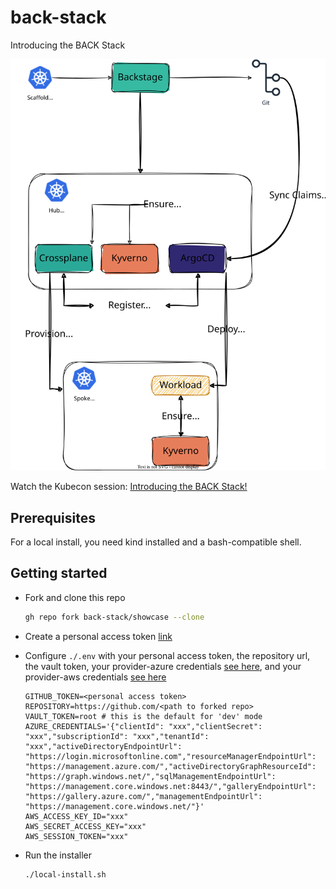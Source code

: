 # back-stack

Introducing the BACK Stack


![architecture diagram](./imgs/arch.svg)

Watch the Kubecon session: [Introducing the BACK Stack!](https://youtu.be/SMlR12uwMLs)

## Prerequisites
For a local install, you need kind installed and a bash-compatible shell.

## Getting started
- Fork and clone this repo
  ```sh
  gh repo fork back-stack/showcase --clone
  ```
- Create a personal access token [link](https://docs.github.com/en/authentication/keeping-your-account-and-data-secure/managing-your-personal-access-tokens#creating-a-personal-access-token-classic)
- Configure `./.env` with your personal access token, the repository url, the vault token, your provider-azure credentials [see here](https://marketplace.upbound.io/providers/upbound/provider-family-azure/v0.38.2/docs/configuration), and your provider-aws credentials [see here](https://marketplace.upbound.io/providers/upbound/provider-family-aws/v0.43.1/docs/configuration)

  ```properties
  GITHUB_TOKEN=<personal access token>
  REPOSITORY=https://github.com/<path to forked repo>
  VAULT_TOKEN=root # this is the default for 'dev' mode
  AZURE_CREDENTIALS='{"clientId": "xxx","clientSecret": "xxx","subscriptionId": "xxx","tenantId": "xxx","activeDirectoryEndpointUrl": "https://login.microsoftonline.com","resourceManagerEndpointUrl": "https://management.azure.com/","activeDirectoryGraphResourceId": "https://graph.windows.net/","sqlManagementEndpointUrl": "https://management.core.windows.net:8443/","galleryEndpointUrl": "https://gallery.azure.com/","managementEndpointUrl": "https://management.core.windows.net/"}'
  AWS_ACCESS_KEY_ID="xxx"
  AWS_SECRET_ACCESS_KEY="xxx"
  AWS_SESSION_TOKEN="xxx"
  ```

- Run the installer
  ```sh
  ./local-install.sh
  ```
